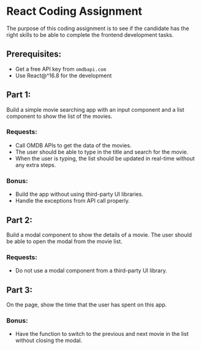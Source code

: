 # React Coding Assignment

The purpose of this coding assignment is to see if the candidate has the right skills to be able to complete the frontend development tasks.

## Prerequisites:

- Get a free API key from `omdbapi.com`
- Use React@^16.8 for the development

## Part 1:

Build a simple movie searching app with an input component and a list component to show the list of the movies.

### Requests:

- Call OMDB APIs to get the data of the movies.
- The user should be able to type in the title and search for the movie.
- When the user is typing, the list should be updated in real-time without any extra steps.

### Bonus:

- Build the app without using third-party UI libraries.
- Handle the exceptions from API call properly.

## Part 2:

Build a modal component to show the details of a movie. The user should be able to open the modal from the movie list.

### Requests:

- Do not use a modal component from a third-party UI library.

## Part 3:

On the page, show the time that the user has spent on this app.

### Bonus:

- Have the function to switch to the previous and next movie in the list without closing the modal.